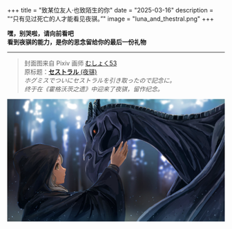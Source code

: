 +++
title = "致某位友人·也致陌生的你"
date = "2025-03-16"
description = "“只有见过死亡的人才能看见夜骐。”"
image = "luna_and_thestral.png"
+++

**嘿，别哭啦，请向前看吧**  
**看到夜骐的能力，是你的思念留给你的最后一份礼物**  

---

> 封面图来自 Pixiv 画师 [むしょく53](https://www.pixiv.net/users/39305766)  
> 原标题：[**セストラル** (夜骐)](https://www.pixiv.net/artworks/106239223)  
> *ホグミスでついにセストラルを引き取ったので記念に。*  
> *终于在《霍格沃茨之遗》中迎来了夜骐，留作纪念。*  

![卢娜与夜骐](luna_and_thestral.png)